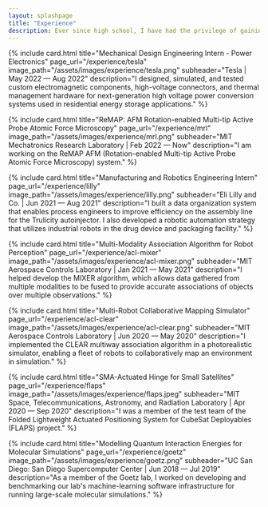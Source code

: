```yaml
---
layout: splashpage
title: "Experience"
description: Ever since high school, I have had the privilege of gaining valuable work experience through research internships at the university-level and through engineering internships in industry.
---
```


{% include card.html
	title="Mechanical Design Engineering Intern - Power Electronics"
	page_url="/experience/tesla"
	image_path="/assets/images/experience/tesla.png"
	subheader="Tesla | May 2022 — Aug 2022"
	description="I designed, simulated, and tested custom electromagnetic components, high-voltage connectors, and thermal management hardware for next-generation high voltage power conversion systems used in residential energy storage applications."
%}

{% include card.html
	title="ReMAP&colon; AFM Rotation-enabled Multi-tip Active Probe Atomic Force Microscopy"
	page_url="/experience/mrl"
	image_path="/assets/images/experience/mrl.png"
	subheader="MIT Mechatronics Research Laboratory | Feb 2022 — Now"
	description="I am working on the ReMAP AFM (Rotation-enabled Multi-tip Active Probe Atomic Force Microscopy) system."
%}

{% include card.html
	title="Manufacturing and Robotics Engineering Intern"
	page_url="/experience/lilly"
	image_path="/assets/images/experience/lilly.png"
	subheader="Eli Lilly and Co. | Jun 2021 — Aug 2021"
	description="I built a data organization system that enables process engineers to improve efficiency on the assembly line for the Trulicity autoinjector. I also developed a robotic automation strategy that utilizes industrial robots in the drug device and packaging facility."
%}

{% include card.html
	title="Multi-Modality Association Algorithm for Robot Perception"
	page_url="/experience/acl-mixer"
	image_path="/assets/images/experience/acl-mixer.png"
	subheader="MIT Aerospace Controls Laboratory | Jan 2021 — May 2021"
	description="I helped develop the MIXER algorithm, which allows data gathered from multiple modalities to be fused to provide accurate associations of objects over multiple observations."
%}

{% include card.html
	title="Multi-Robot Collaborative Mapping Simulator"
	page_url="/experience/acl-clear"
	image_path="/assets/images/experience/acl-clear.png"
    subheader="MIT Aerospace Controls Laboratory | Jun 2020 — May 2020"
	description="I implemented the CLEAR multiway association algorithm in a photorealistic simulator, enabling a fleet of robots to collaboratively map an environment in simulation."
%}

{% include card.html
	title="SMA-Actuated Hinge for Small Satellites"
	page_url="/experience/flaps"
	image_path="/assets/images/experience/flaps.jpeg"
	subheader="MIT Space, Telecommunications, Astronomy, and Radiation Laboratory | Apr 2020 — Sep 2020"
	description="I was a member of the test team of the Folded Lightweight Actuated Positioning System for CubeSat Deployables (FLAPS) project."
%}

{% include card.html
	title="Modelling Quantum Interaction Energies for Molecular Simulations"
	page_url="/experience/goetz"
	image_path="/assets/images/experience/goetz.png"
    subheader="UC San Diego: San Diego Supercomputer Center | Jun 2018 — Jul 2019"
	description="As a member of the Goetz lab, I worked on developing and benchmarking our lab's machine-learning software infrastructure for running large-scale molecular simulations."
%}